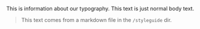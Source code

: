 This is information about our typography. This text is just normal body text.

> This text comes from a markdown file in the `/styleguide` dir.
